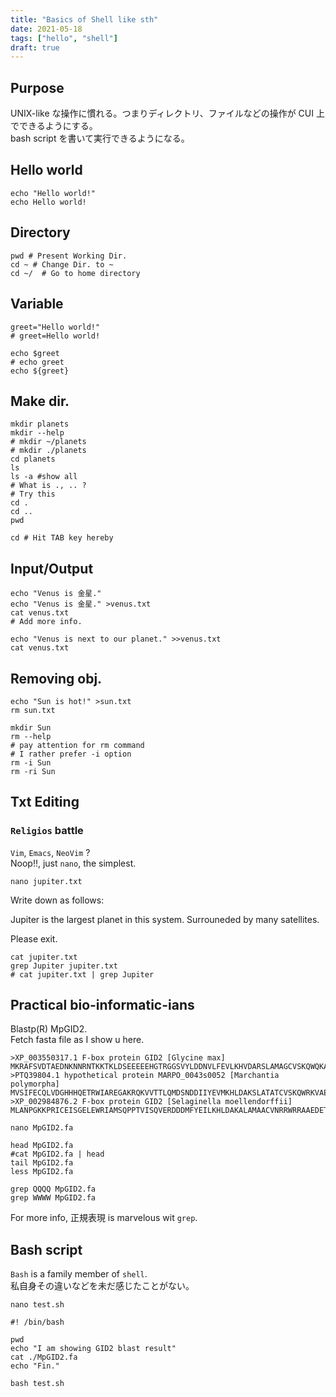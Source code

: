 ```yaml
---
title: "Basics of Shell like sth"
date: 2021-05-18
tags: ["hello", "shell"]
draft: true
---
```


## Purpose  
UNIX-like な操作に慣れる。つまりディレクトリ、ファイルなどの操作が CUI 上でできるようにする。  
bash script を書いて実行できるようになる。  

## Hello world

```{shell}
echo "Hello world!"
echo Hello world!
```

## Directory  

```{shell}
pwd # Present Working Dir.
cd ~ # Change Dir. to ~
cd ~/  # Go to home directory
```

## Variable  

```{shell}
greet="Hello world!"
# greet=Hello world!

echo $greet
# echo greet
echo ${greet}
```

## Make dir.

```{shell}
mkdir planets
mkdir --help
# mkdir ~/planets
# mkdir ./planets
cd planets
ls
ls -a #show all
# What is ., .. ?
# Try this
cd .
cd ..
pwd

cd # Hit TAB key hereby
```
## Input/Output

```{shell}
echo "Venus is 金星."
echo "Venus is 金星." >venus.txt
cat venus.txt
# Add more info.

echo "Venus is next to our planet." >>venus.txt
cat venus.txt
```
## Removing obj.

```{shell}
echo "Sun is hot!" >sun.txt
rm sun.txt

mkdir Sun
rm --help
# pay attention for rm command
# I rather prefer -i option
rm -i Sun
rm -ri Sun
```

## Txt Editing

### `Religios` battle
`Vim`, `Emacs`, `NeoVim` ?  
Noop!!, just `nano`, the simplest.

```{shell}
nano jupiter.txt
```
Write down as follows:  

Jupiter is the largest planet in this system.
Surrouneded by many satellites. 

Please exit.  

```{shell}
cat jupiter.txt
grep Jupiter jupiter.txt
# cat jupiter.txt | grep Jupiter
```

## Practical bio-informatic-ians  

Blastp(R) MpGID2.  
Fetch fasta file as I show u here. 

```{fasta}
>XP_003550317.1 F-box protein GID2 [Glycine max]
MKRAFSVDTAEDNKNNRNTKKTKLDSEEEEEHGTRGGSVYLDDNVLFEVLKHVDARSLAMAGCVSKQWQKAARDERLWELICTKQWANTGCGEQQLRSVVLALGGFRRLHALYLWPLSKPHAPSSSSSSSSWPAIPHVLRSKPRWGKDEVHLSLSLLSIRYYEKMNFLNTKKNT
>PTQ39804.1 hypothetical protein MARPO_0043s0052 [Marchantia polymorpha]
MVSIFECQLVDGHHHQETRWIAREGAKRQKVVTTLQMDSNDDIIYEVMKHLDAKSLATATCVSKQWRKVAEDESLWENVCIQHWPSPVARQKQLRSVVLALGGFRRLYVLCLRPLLARGRPQPQALPSSLKGAEESGEREWSKDEVHLSLSLFSIDCYERLGRRHMTPSSMKFLCKPSANLSIGAHRMLGLGQQQQSASNVR
>XP_002984876.2 F-box protein GID2 [Selaginella moellendorffii]
MLANPGKKPRICEISGELEWRIAMSQPPTVISQVERDDDMFYEILKHLDAKALAMAACVNRRWRRAAEDETLWENVCTINWSSASGASSQASQLRSVVLALGGFRRLYVLCLRPLLSRSSSVPAKASVQQQEKWSKDEVHLSLSLFSIDCYERLGRRYSNCHGSPLKLLCKSSRKADQRYLVPNAAAALELSGVN
```

```{shell}
nano MpGID2.fa
```

```{shell}
head MpGID2.fa
#cat MpGID2.fa | head
tail MpGID2.fa
less MpGID2.fa
```

```{shell}
grep QQQQ MpGID2.fa
grep WWWW MpGID2.fa
```

For more info, 正規表現 is marvelous wit `grep`.

## Bash script

`Bash` is a family member of `shell`.  
私自身その違いなどを未だ感じたことがない。  

```{shell}
nano test.sh
```

```{shell}
#! /bin/bash

pwd 
echo "I am showing GID2 blast result"
cat ./MpGID2.fa
echo "Fin."
```

```{shell}
bash test.sh
```